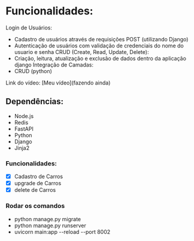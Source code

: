 # Funcionalidades:

Login de Usuários:
  * Cadastro de usuários através de requisições POST (utilizando Django)
  *  Autenticação de usuários com validação de credenciais do nome do usuario e senha
CRUD (Create, Read, Update, Delete):
  * Criação, leitura, atualização e exclusão de dados dentro da aplicação django
Integração de Camadas:
  * CRUD (python)

Link do vídeo: [Meu vídeo](fazendo ainda)


## Dependências:

* Node.js
* Redis
* FastAPI
* Python
* Django
* Jinja2


### Funcionalidades:

- [x] Cadastro de Carros
- [x] upgrade de Carros
- [x] delete de Carros

### Rodar os comandos
* python manage.py migrate
* python manage.py runserver
* uvicorn main:app --reload --port 8002
